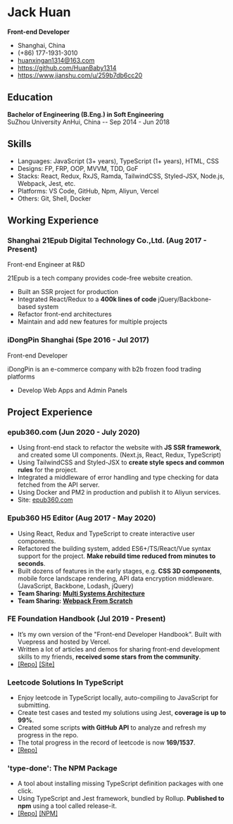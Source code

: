 # Jack Huan

**Front-end Developer**

- Shanghai, China
- (+86) 177-1931-3010
- [huanxingan1314@163.com](mailto:huanxingan1314@163.com)
- <https://github.com/HuanBaby1314>
- <https://www.jianshu.com/u/259b7db6cc20>

<!-- h2 -->

## Education

**Bachelor of Engineering (B.Eng.) in Soft Engineering**  
SuZhou University
AnHui, China -- Sep 2014 - Jun 2018

<!-- h2 -->

## Skills

- Languages: JavaScript (3+ years), TypeScript (1+ years), HTML, CSS
- Designs: FP, FRP, OOP, MVVM, TDD, GoF
- Stacks: React, Redux, RxJS, Ramda, TailwindCSS, Styled-JSX, Node.js, Webpack, Jest, etc.
- Platforms: VS Code, GitHub, Npm, Aliyun, Vercel
- Others: Git, Shell, Docker

<!-- h2 -->

## Working Experience

<!-- h3 -->

### Shanghai 21Epub Digital Technology Co.,Ltd. (Aug 2017 - Present)

Front-end Engineer at R&D

21Epub is a tech company provides code-free website creation.

- Built an SSR project for production
- Integrated React/Redux to a **400k lines of code** jQuery/Backbone-based system
- Refactor front-end architectures
- Maintain and add new features for multiple projects

<!-- h3 -->

### iDongPin Shanghai (Spe 2016 - Jul 2017)

Front-end Developer

iDongPin is an e-commerce company with b2b frozen food trading platforms

- Develop Web Apps and Admin Panels

<!-- h2 -->

## Project Experience

<!-- h3 -->

### epub360.com (Jun 2020 - July 2020)

- Using front-end stack to refactor the website with **JS SSR framework**, and created some UI components. (Next.js, React, Redux, TypeScript)
- Using TailwindCSS and Styled-JSX to **create style specs and common rules** for the project.
- Integrated a middleware of error handling and type checking for data fetched from the API server.
- Using Docker and PM2 in production and publish it to Aliyun services.
- Site: [epub360.com](https://www.epub360.com/)

<!-- h3 -->

### Epub360 H5 Editor (Aug 2017 - May 2020)

- Using React, Redux and TypeScript to create interactive user components.
- Refactored the building system, added ES6+/TS/React/Vue syntax support for the project. **Make rebuild time reduced from minutes to seconds**.
- Built dozens of features in the early stages, e.g. **CSS 3D components**, mobile force landscape rendering, API data encryption middleware. (JavaScript, Backbone, Lodash, jQuery)
- **Team Sharing: [Multi Systems Architecture](https://github.com/seognil-study/multi-systems-demo)**
- **Team Sharing: [Webpack From Scratch](https://github.com/seognil-study/webpack-playground)**

<!-- h3 -->

### FE Foundation Handbook (Jul 2019 - Present)

- It’s my own version of the "Front-end Developer Handbook". Built with Vuepress and hosted by Vercel.
- Written a lot of articles and demos for sharing front-end development skills to my friends, **received some stars from the community**.
- [[Repo]](https://github.com/seognil/fe-foundation) [[Site]](https://fe.rualc.com/)

<!-- h3 -->

### Leetcode Solutions In TypeScript

- Enjoy leetcode in TypeScript locally, auto-compiling to JavaScript for submitting.
- Create test cases and tested my solutions using Jest, **coverage is up to 99%**.
- Created some scripts **with GitHub API** to analyze and refresh my progress in the repo.
- The total progress in the record of leetcode is now **169/1537**.
- [[Repo]](https://github.com/seognil-study/leetcode)

<!-- h3 -->

### 'type-done': The NPM Package

- A tool about installing missing TypeScript definition packages with one click.
- Using TypeScript and Jest framework, bundled by Rollup. **Published to npm** using a tool called release-it.
- [[Repo]](https://github.com/seognil-lab/type-done) [[NPM]](https://www.npmjs.com/package/type-done)
